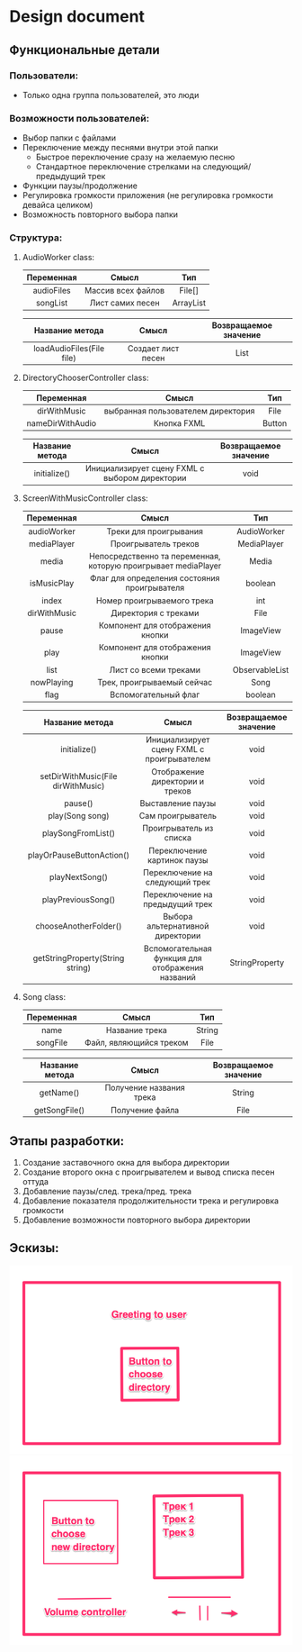 # Design document
## Функциональные детали
### Пользователи:
- Только одна группа пользователей, это люди
### Возможности пользователей:
- Выбор папки с файлами
- Переключение между песнями внутри этой папки
    - Быстрое переключение сразу на желаемую песню
    - Стандартное переключение стрелками на следующий/предыдущий трек
- Функции паузы/продолжение
- Регулировка громкости приложения (не регулировка громкости девайса целиком)
- Возможность повторного выбора папки
### Структура:
1. AudioWorker class:

    | Переменная        |        Смысл         | Тип          |
    | :------:          | :------------------: | :---:        |
    |    audioFiles     | Массив всех файлов   |  File[]      | 
    |    songList       | Лист самих песен     |  ArrayList   |

    | Название метода                  |        Смысл         | Возвращаемое значение  |
    | :------:                         | :------------------: | :---:                  |
    |    loadAudioFiles(File file)     | Создает лист песен   |  List<Song>            |

2. DirectoryChooserController class:
   
   | Переменная        |        Смысл                         | Тип     |
   | :------:          | :------------------:                 | :---:   |
   |    dirWithMusic   | выбранная пользователем директория   |  File   |
   | nameDirWithAudio  | Кнопка FXML                          | Button  |

   | Название метода |        Смысл                                     | Возвращаемое значение  |
   | :------:        | :------------------:                             | :---:                  |
   |    initialize() | Инициализирует сцену FXML с выбором директории   |  void                  |

3. ScreenWithMusicController class:

   | Переменная     |        Смысл                                                   | Тип         |
   | :------:       | :------------------:                                           | :---:       |
   |    audioWorker | Треки для проигрывания                                         |  AudioWorker|
   | mediaPlayer    | Проигрыватель треков                                           | MediaPlayer |
   |    media       | Непосредственно та переменная, которую проигрывает mediaPlayer |  Media      |
   | isMusicPlay    | Флаг для определения состояния проигрывателя                   | boolean     |
   |    index       | Номер проигрываемого трека                                     |  int        |
   | dirWithMusic   | Директория с треками                                           | File        |
   |    pause       | Компонент для отображения кнопки                               |  ImageView  |
   | play           | Компонент для отображения кнопки                               | ImageView   |
   |    list        | Лист со всеми треками                                          |  ObservableList<Song>  |
   | nowPlaying     | Трек, проигрываемый сейчас                                     | Song        |
   | flag           | Вспомогательный флаг                                           | boolean     |

   | Название метода                    |        Смысл                                     | Возвращаемое значение  |
   | :------:                           | :------------------:                             | :---:  |
   |    initialize()                    | Инициализирует сцену FXML с проигрывателем       |  void  |
   | setDirWithMusic(File dirWithMusic) | Отображение директории и треков                  |  void  |
   |    pause()                         | Выставление паузы                                |  void  |
   | play(Song song)                    | Сам проигрыватель                                |  void  |
   |    playSongFromList()              | Проигрыватель из списка                          |  void  |
   | playOrPauseButtonAction()          | Переключение картинок паузы                      |  void  |
   |    playNextSong()                  | Переключение на следующий трек                   |  void  |
   | playPreviousSong()                 | Переключение на предыдущий трек                  |  void  |
   |    chooseAnotherFolder()           | Выбора альтернативной директории                 |  void  |
   | getStringProperty(String string)   | Вспомогательная функция для отображения названий | StringProperty |

4. Song class:
   
   | Переменная        |        Смысл              | Тип      |
   | :------:          | :------------------:      | :---:    |
   |    name           | Название трека            |  String  |
   | songFile          | Файл, являющийся треком   | File     |

   | Название метода    |        Смысл             | Возвращаемое значение  |
   | :------:           | :------------------:     | :---:   |
   |    getName()       | Получение названия трека |  String |
   |    getSongFile()   | Получение файла          |  File   |

## Этапы разработки:
  1. Создание заставочного окна для выбора директории
  2. Создание второго окна с проигрывателем и вывод списка песен оттуда
  3. Добавление паузы/след. трека/пред. трека
  4. Добавление показателя продолжительности трека и регулировка громкости
  5. Добавление возможности повторного выбора директории

## Эскизы:
  ![Для выбора директории](/canvas/dirChooser.png) \
  ![Для проигрывателя](/canvas/mediaPlayer.png)
  